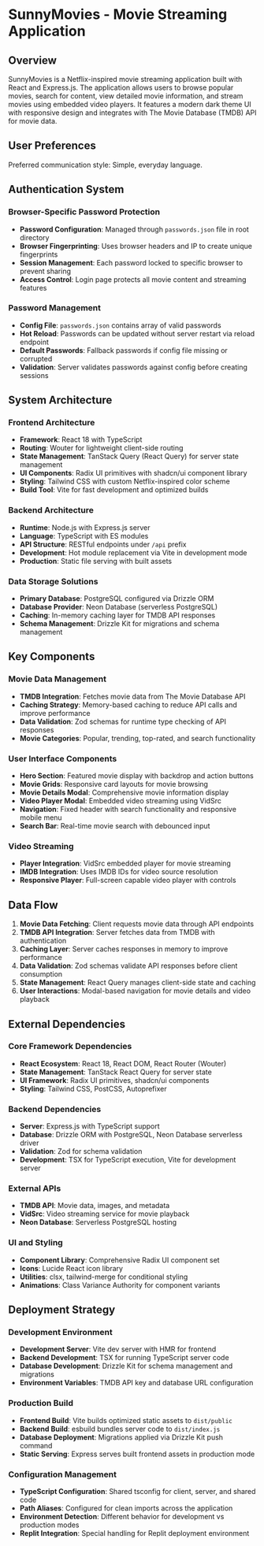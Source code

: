 # SunnyMovies - Movie Streaming Application

## Overview

SunnyMovies is a Netflix-inspired movie streaming application built with React and Express.js. The application allows users to browse popular movies, search for content, view detailed movie information, and stream movies using embedded video players. It features a modern dark theme UI with responsive design and integrates with The Movie Database (TMDB) API for movie data.

## User Preferences

Preferred communication style: Simple, everyday language.

## Authentication System

### Browser-Specific Password Protection
- **Password Configuration**: Managed through `passwords.json` file in root directory
- **Browser Fingerprinting**: Uses browser headers and IP to create unique fingerprints
- **Session Management**: Each password locked to specific browser to prevent sharing
- **Access Control**: Login page protects all movie content and streaming features

### Password Management
- **Config File**: `passwords.json` contains array of valid passwords
- **Hot Reload**: Passwords can be updated without server restart via reload endpoint
- **Default Passwords**: Fallback passwords if config file missing or corrupted
- **Validation**: Server validates passwords against config before creating sessions

## System Architecture

### Frontend Architecture
- **Framework**: React 18 with TypeScript
- **Routing**: Wouter for lightweight client-side routing
- **State Management**: TanStack Query (React Query) for server state management
- **UI Components**: Radix UI primitives with shadcn/ui component library
- **Styling**: Tailwind CSS with custom Netflix-inspired color scheme
- **Build Tool**: Vite for fast development and optimized builds

### Backend Architecture
- **Runtime**: Node.js with Express.js server
- **Language**: TypeScript with ES modules
- **API Structure**: RESTful endpoints under `/api` prefix
- **Development**: Hot module replacement via Vite in development mode
- **Production**: Static file serving with built assets

### Data Storage Solutions
- **Primary Database**: PostgreSQL configured via Drizzle ORM
- **Database Provider**: Neon Database (serverless PostgreSQL)
- **Caching**: In-memory caching layer for TMDB API responses
- **Schema Management**: Drizzle Kit for migrations and schema management

## Key Components

### Movie Data Management
- **TMDB Integration**: Fetches movie data from The Movie Database API
- **Caching Strategy**: Memory-based caching to reduce API calls and improve performance
- **Data Validation**: Zod schemas for runtime type checking of API responses
- **Movie Categories**: Popular, trending, top-rated, and search functionality

### User Interface Components
- **Hero Section**: Featured movie display with backdrop and action buttons
- **Movie Grids**: Responsive card layouts for movie browsing
- **Movie Details Modal**: Comprehensive movie information display
- **Video Player Modal**: Embedded video streaming using VidSrc
- **Navigation**: Fixed header with search functionality and responsive mobile menu
- **Search Bar**: Real-time movie search with debounced input

### Video Streaming
- **Player Integration**: VidSrc embedded player for movie streaming
- **IMDB Integration**: Uses IMDB IDs for video source resolution
- **Responsive Player**: Full-screen capable video player with controls

## Data Flow

1. **Movie Data Fetching**: Client requests movie data through API endpoints
2. **TMDB API Integration**: Server fetches data from TMDB with authentication
3. **Caching Layer**: Server caches responses in memory to improve performance
4. **Data Validation**: Zod schemas validate API responses before client consumption
5. **State Management**: React Query manages client-side state and caching
6. **User Interactions**: Modal-based navigation for movie details and video playback

## External Dependencies

### Core Framework Dependencies
- **React Ecosystem**: React 18, React DOM, React Router (Wouter)
- **State Management**: TanStack React Query for server state
- **UI Framework**: Radix UI primitives, shadcn/ui components
- **Styling**: Tailwind CSS, PostCSS, Autoprefixer

### Backend Dependencies
- **Server**: Express.js with TypeScript support
- **Database**: Drizzle ORM with PostgreSQL, Neon Database serverless driver
- **Validation**: Zod for schema validation
- **Development**: TSX for TypeScript execution, Vite for development server

### External APIs
- **TMDB API**: Movie data, images, and metadata
- **VidSrc**: Video streaming service for movie playback
- **Neon Database**: Serverless PostgreSQL hosting

### UI and Styling
- **Component Library**: Comprehensive Radix UI component set
- **Icons**: Lucide React icon library
- **Utilities**: clsx, tailwind-merge for conditional styling
- **Animations**: Class Variance Authority for component variants

## Deployment Strategy

### Development Environment
- **Development Server**: Vite dev server with HMR for frontend
- **Backend Development**: TSX for running TypeScript server code
- **Database Development**: Drizzle Kit for schema management and migrations
- **Environment Variables**: TMDB API key and database URL configuration

### Production Build
- **Frontend Build**: Vite builds optimized static assets to `dist/public`
- **Backend Build**: esbuild bundles server code to `dist/index.js`
- **Database Deployment**: Migrations applied via Drizzle Kit push command
- **Static Serving**: Express serves built frontend assets in production mode

### Configuration Management
- **TypeScript Configuration**: Shared tsconfig for client, server, and shared code
- **Path Aliases**: Configured for clean imports across the application
- **Environment Detection**: Different behavior for development vs production modes
- **Replit Integration**: Special handling for Replit deployment environment